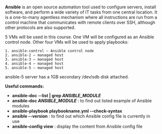 **Ansible** is an open source automation tool used to configure servers, install software, and perform a wide variety of IT tasks from one central location. 
It is a one-to-many agentless mechanism where all instructions are run from a control machine that communicates with remote clients over SSH, although other protocols
are also supported.

5 VMs will be used in this course. One VM will be configured as an Ansible control node. Other four VMs will be used to apply playbooks:

	1. ansible-control – Ansible control node
	2. ansible-2 – managed host
	3. ansible-3 – managed host
	4. ansible-4 – managed host
	5. ansible-5 – managed host
	
ansible-5 server has a 1GB secondary /dev/sdb disk attached.
	
**Useful commands:**
* **ansible-doc --list | grep _ANSIBLE_MODULE_**
* **ansible-doc _ANSIBLE_MODULE_** : to find out listed example of Ansible modules
* **ansible-playbook playbookname.yml --check-syntax**
* **ansible --version** : to find out which Ansible config file is currently in use
* **ansible-config view** : display the content from Ansible config file
